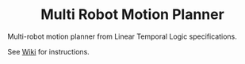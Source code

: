 <h1 align="center"> Multi Robot Motion Planner</h1>

Multi-robot motion planner from Linear Temporal Logic specifications.

See [Wiki](https://github.com/rcpsl/Multirobot-Motion-Planner/wiki) for instructions. 

